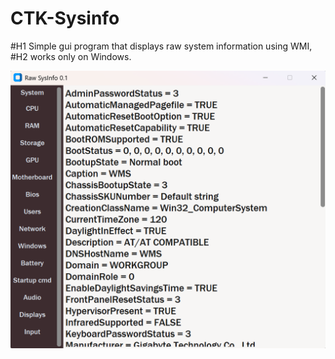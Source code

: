 # CTK-Sysinfo

#H1 Simple gui program that displays raw system information using WMI,
#H2 works only on Windows.

![Image](img_1.png)